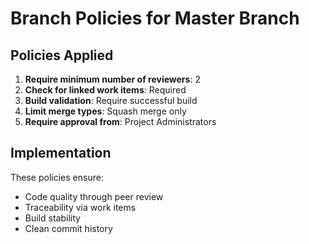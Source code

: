 # Branch Policies for Master Branch

## Policies Applied
1. **Require minimum number of reviewers**: 2
2. **Check for linked work items**: Required
3. **Build validation**: Require successful build
4. **Limit merge types**: Squash merge only
5. **Require approval from**: Project Administrators

## Implementation
These policies ensure:
- Code quality through peer review
- Traceability via work items
- Build stability
- Clean commit history
